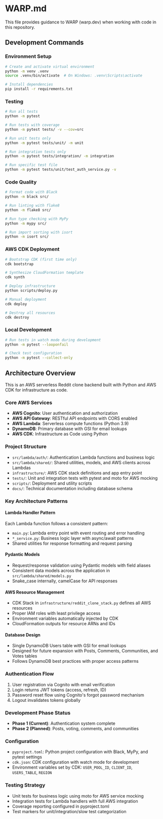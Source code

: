 # WARP.md

This file provides guidance to WARP (warp.dev) when working with code in this repository.

## Development Commands

### Environment Setup
```bash
# Create and activate virtual environment
python -m venv .venv
source .venv/bin/activate  # On Windows: .venv\Scripts\activate

# Install dependencies
pip install -r requirements.txt
```

### Testing
```bash
# Run all tests
python -m pytest

# Run tests with coverage
python -m pytest tests/ -v --cov=src

# Run unit tests only
python -m pytest tests/unit/ -m unit

# Run integration tests only
python -m pytest tests/integration/ -m integration

# Run specific test file
python -m pytest tests/unit/test_auth_service.py -v
```

### Code Quality
```bash
# Format code with Black
python -m black src/

# Run linting with flake8
python -m flake8 src/

# Run type checking with MyPy
python -m mypy src/

# Run import sorting with isort
python -m isort src/
```

### AWS CDK Deployment
```bash
# Bootstrap CDK (first time only)
cdk bootstrap

# Synthesize CloudFormation template
cdk synth

# Deploy infrastructure
python scripts/deploy.py

# Manual deployment
cdk deploy

# Destroy all resources
cdk destroy
```

### Local Development
```bash
# Run tests in watch mode during development
python -m pytest --looponfail

# Check test configuration
python -m pytest --collect-only
```

## Architecture Overview

This is an AWS serverless Reddit clone backend built with Python and AWS CDK for infrastructure as code.

### Core AWS Services
- **AWS Cognito**: User authentication and authorization
- **AWS API Gateway**: RESTful API endpoints with CORS enabled
- **AWS Lambda**: Serverless compute functions (Python 3.9)
- **DynamoDB**: Primary database with GSI for email lookups
- **AWS CDK**: Infrastructure as Code using Python

### Project Structure
- `src/lambda/auth/`: Authentication Lambda functions and business logic
- `src/lambda/shared/`: Shared utilities, models, and AWS clients across Lambdas
- `infrastructure/`: AWS CDK stack definitions and app entry point
- `tests/`: Unit and integration tests with pytest and moto for AWS mocking
- `scripts/`: Deployment and utility scripts
- `docs/`: Technical documentation including database schema

### Key Architecture Patterns

#### Lambda Handler Pattern
Each Lambda function follows a consistent pattern:
- `main.py`: Lambda entry point with event routing and error handling
- `*_service.py`: Business logic layer with async/await patterns
- Shared utilities for response formatting and request parsing

#### Pydantic Models
- Request/response validation using Pydantic models with field aliases
- Consistent data models across the application in `src/lambda/shared/models.py`
- Snake_case internally, camelCase for API responses

#### AWS Resource Management
- CDK Stack in `infrastructure/reddit_clone_stack.py` defines all AWS resources
- Proper IAM roles with least privilege access
- Environment variables automatically injected by CDK
- CloudFormation outputs for resource ARNs and IDs

#### Database Design
- Single DynamoDB Users table with GSI for email lookups
- Designed for future expansion with Posts, Comments, Communities, and Votes tables
- Follows DynamoDB best practices with proper access patterns

### Authentication Flow
1. User registration via Cognito with email verification
2. Login returns JWT tokens (access, refresh, ID)
3. Password reset flow using Cognito's forgot password mechanism
4. Logout invalidates tokens globally

### Development Phase Status
- **Phase 1 (Current)**: Authentication system complete
- **Phase 2 (Planned)**: Posts, voting, comments, and communities

### Configuration
- `pyproject.toml`: Python project configuration with Black, MyPy, and pytest settings
- `cdk.json`: CDK configuration with watch mode for development
- Environment variables set by CDK: `USER_POOL_ID`, `CLIENT_ID`, `USERS_TABLE`, `REGION`

### Testing Strategy
- Unit tests for business logic using moto for AWS service mocking
- Integration tests for Lambda handlers with full AWS integration
- Coverage reporting configured in pyproject.toml
- Test markers for unit/integration/slow test categorization
